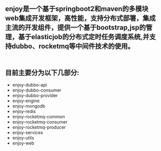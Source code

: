 ## enjoy是一个基于springboot2和maven的多模块web集成开发框架，高性能，支持分布式部署，集成主流的开发组件，提供一个基于bootstrap,jsp的管理，基于elasticjob的分布式定时任务调度系统,并支持dubbo、rocketmq等中间件技术的使用。<br/><br/>
## 目前主要分为以下几部分:<br/>
* enjoy-dubbo-api <br/>
* enjoy-dubbo-consumer <br/>
* enjoy-dubbo-provider <br/>
* enjoy-engine <br/>
* enjoy-mongodb <br/>
* enjoy-redis <br/>
* enjoy-rocketmq-common <br/>
* enjoy-rocketmq-consumer <br/>
* enjoy-rocketmq-producer <br/>
* enjoy-services <br/>
* enjoy-utils <br/>
* enjoy-web <br/>
